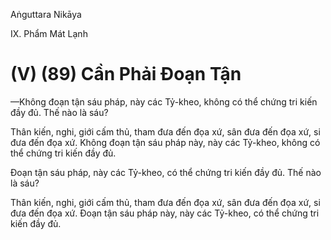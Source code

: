 Aṅguttara Nikāya

IX. Phẩm Mát Lạnh

# (V) (89) Cần Phải Ðoạn Tận

—Không đoạn tận sáu pháp, này các Tỷ-kheo, không có thể chứng tri kiến đầy đủ. Thế nào là sáu?

Thân kiến, nghi, giới cấm thủ, tham đưa đến đọa xứ, sân đưa đến đọa xứ, si đưa đến đọa xứ. Không đoạn tận sáu pháp này, này các Tỷ-kheo, không có thể chứng tri kiến đầy đủ.

Ðoạn tận sáu pháp, này các Tỷ-kheo, có thể chứng tri kiến đầy đủ. Thế nào là sáu?

Thân kiến, nghi, giới cấm thủ, tham đưa đến đọa xứ, sân đưa đến đọa xứ, si đưa đến đọa xứ. Ðoạn tận sáu pháp này, này các Tỷ-kheo, có thể chứng tri kiến đầy đủ.

